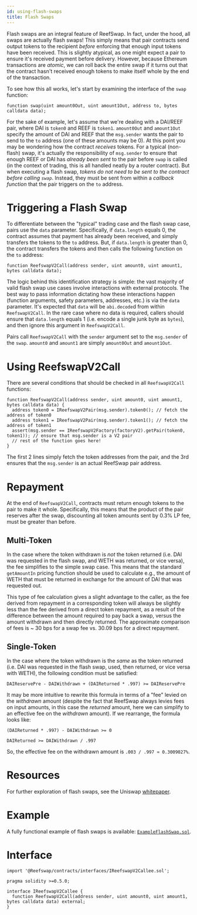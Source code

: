 ```yaml
---
id: using-flash-swaps
title: Flash Swaps
---
```


Flash swaps are an integral feature of ReefSwap. In fact, under the hood, all swaps are actually flash swaps! This simply means that pair contracts send output tokens to the recipient _before_ enforcing that enough input tokens have been received. This is slightly atypical, as one might expect a pair to ensure it's received payment before delivery. However, because Ethereum transactions are _atomic_, we can roll back the entire swap if it turns out that the contract hasn't received enough tokens to make itself whole by the end of the transaction.

To see how this all works, let's start by examining the interface of the `swap` function:

```solidity
function swap(uint amount0Out, uint amount1Out, address to, bytes calldata data);
```

For the sake of example, let's assume that we're dealing with a DAI/REEF pair, where DAI is `token0` and REEF is `token1`. `amount0Out` and `amount1Out` specify the amount of DAI and REEF that the `msg.sender` wants the pair to send to the `to` address (one of these amounts may be 0). At this point you may be wondering how the contract _receives_ tokens. For a typical (non-flash) swap, it's actually the responsibility of `msg.sender` to ensure that enough REEF or DAI has _already been sent_ to the pair before `swap` is called (in the context of trading, this is all handled neatly by a router contract). But when executing a flash swap, _tokens do not need to be sent to the contract before calling `swap`_. Instead, they must be sent from within a _callback function_ that the pair triggers on the `to` address.

# Triggering a Flash Swap

To differentiate between the "typical" trading case and the flash swap case, pairs use the `data` parameter. Specifically, if `data.length` equals 0, the contract assumes that payment has already been received, and simply transfers the tokens to the `to` address. But, if `data.length` is greater than 0, the contract transfers the tokens and then calls the following function on the `to` address:

```solidity
function ReefswapV2Call(address sender, uint amount0, uint amount1, bytes calldata data);
```

The logic behind this identification strategy is simple: the vast majority of valid flash swap use cases involve interactions with external protocols. The best way to pass information dictating how these interactions happen (function arguments, safety parameters, addresses, etc.) is via the `data` parameter. It's expected that `data` will be `abi.decode`d from within `ReefswapV2Call`. In the rare case where no data is required, callers should ensure that `data.length` equals 1 (i.e. encode a single junk byte as `bytes`), and then ignore this argument in `ReefswapV2Call`.

Pairs call `ReefswapV2Call` with the `sender` argument set to the `msg.sender` of the `swap`. `amount0` and `amount1` are simply `amount0Out` and `amount1Out`.

# Using ReefswapV2Call

There are several conditions that should be checked in all `ReefswapV2Call` functions:

```solidity
function ReefswapV2Call(address sender, uint amount0, uint amount1, bytes calldata data) {
  address token0 = IReefswapV2Pair(msg.sender).token0(); // fetch the address of token0
  address token1 = IReefswapV2Pair(msg.sender).token1(); // fetch the address of token1
  assert(msg.sender == IReefswapV2Factory(factoryV2).getPair(token0, token1)); // ensure that msg.sender is a V2 pair
  // rest of the function goes here!
}
```

The first 2 lines simply fetch the token addresses from the pair, and the 3rd ensures that the `msg.sender` is an actual ReefSwap pair address.

# Repayment

At the end of `ReefswapV2Call`, contracts must return enough tokens to the pair to make it whole. Specifically, this means that the product of the pair reserves after the swap, discounting all token amounts sent by 0.3% LP fee, must be greater than before.

## Multi-Token

In the case where the token withdrawn is _not_ the token returned (i.e. DAI was requested in the flash swap, and WETH was returned, or vice versa), the fee simplifies to the simple swap case. This means that the standard `getAmountIn` pricing function should be used to calculate e.g., the amount of WETH that must be returned in exchange for the amount of DAI that was requested out.

This type of fee calculation gives a slight advantage to the caller, as the fee derived from repayment in a corresponding token will always be slightly less than the fee derived from a direct token repayment, as a result of the difference between the amount required to pay back a swap, versus the amount withdrawn and then directly returned. The approximate comparison of fees is ~ 30 bps for a swap fee vs. 30.09 bps for a direct repayment.

## Single-Token

In the case where the token withdrawn is the _same_ as the token returned (i.e. DAI was requested in the flash swap, used, then returned, or vice versa with WETH), the following condition must be satisfied:

`DAIReservePre - DAIWithdrawn + (DAIReturned * .997) >= DAIReservePre`

It may be more intuitive to rewrite this formula in terms of a "fee" levied on the _withdrawn_ amount (despite the fact that ReefSwap always levies fees on input amounts, in this case the _returned_ amount, here we can simplify to an effective fee on the _withdrawn_ amount). If we rearrange, the formula looks like:

`(DAIReturned * .997) - DAIWithdrawn >= 0`

`DAIReturned >= DAIWithdrawn / .997`

So, the effective fee on the withdrawn amount is `.003 / .997 ≈ 0.3009027%`.

# Resources

For further exploration of flash swaps, see the Uniswap <a href='/whitepaper.pdf' target='_blank' rel='noopener noreferrer'>whitepaper</a>.

# Example

A fully functional example of flash swaps is available: [`ExampleFlashSwap.sol`](https://github.com/Uniswap/uniswap-v2-periphery/blob/master/contracts/examples/ExampleFlashSwap.sol).

# Interface

```solidity
import '@Reefswap/contracts/interfaces/IReefswapV2Callee.sol';
```

```solidity
pragma solidity >=0.5.0;

interface IReefswapV2Callee {
  function ReefswapV2Call(address sender, uint amount0, uint amount1, bytes calldata data) external;
}
```

